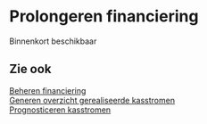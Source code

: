 # Prolongeren financiering

Binnenkort beschikbaar

## Zie ook

[Beheren financiering](../beheren-financiering/)  
[Generen overzicht gerealiseerde kasstromen](../generen-overzicht-gerealiseerde-kasstromen/)  
[Prognosticeren kasstromen](../prognosticeren-kasstromen/)
